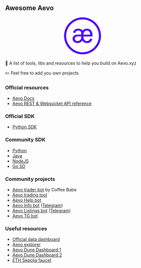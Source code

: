 ## Awesome Aevo

<div align="center">
  <img src="./logo.png" width="120" height="120">
</div>

<br />
🚀 A list of tools, libs and resources to help you build on Aevo.xyz

✏️ Feel free to add you own projects

### Official resources

- [Aevo Docs](https://api-docs.aevo.xyz/docs)
- [Aevo REST & Websocket API reference](https://api-docs.aevo.xyz/reference/overview)

### Official SDK

- [Python SDK](https://github.com/aevoxyz/aevo-sdk)

### Community SDK

- [Python](https://github.com/Alethieum/AlethieumAevoSDK)
- [Java](https://github.com/Alpha-Serpentis-Developments/Aevo4J)
- [NodeJS](https://github.com/kelreel/aevo-js-sdk)
- [Go SD](https://github.com/gogapopp/aevo-go-sdk)

### Community projects

- [Aevo trader bot](https://t.me/aevo_trader_bot) by Coffee Babe
- [Aevo trading tool](https://github.com/GarbageProduction/Aevo-trading-tool/)
- [Aevo Help bot](https://t.me/aevohelp_bot)
- [Aevo Info bot](https://github.com/YAMISHKA02/Aevo_tgBot) ([Telegram](https://t.me/aevo_info_bot))
- [Aevo Listings bot](https://github.com/imankitkumar/aevoalerts) ([Telegram](https://t.me/aevolistings))
- [Aevo TG bot](https://github.com/Kantramo/AEVO)

### Useful resources

- [Official data dashboard](https://aevo.metabaseapp.com/public/dashboard/81ee5b91-fbd2-41a5-90dd-d22771425f26)
- [Aevo explorer](https://explorer.aevo.xyz/)
- [Aevo Dune Dashboard 1](https://dune.com/x3research/aevo)
- [Aevo Dune Dashboard 2](https://dune.com/whizziq/aevo)
- [ETH Sepolia faucet](https://sepoliafaucet.com/)
  
